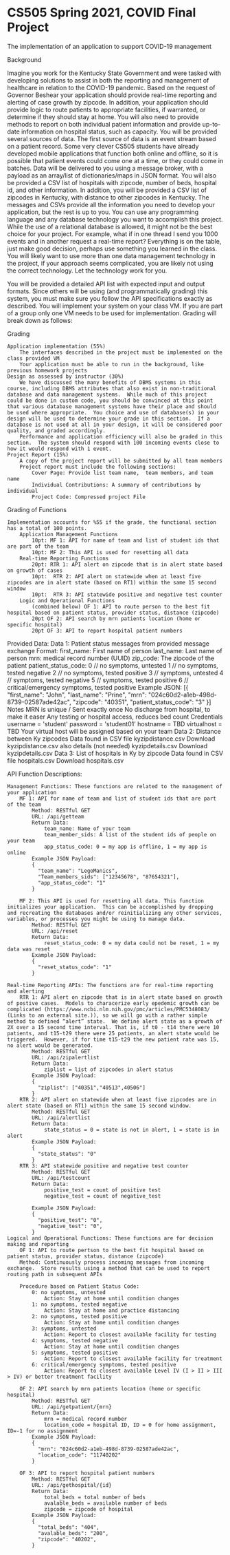 # CS505 Spring 2021, COVID Final Project

The implementation of an application to support COVID-19 management

Background

Imagine you work for the Kentucky State Government and were tasked with developing solutions to assist in both the reporting and management of healthcare in relation to the COVID-19 pandemic.  Based on the request of Governor Beshear your application should provide real-time reporting and alerting of case growth by zipcode. In addition, your application should provide logic to route patients to appropriate facilities, if warranted, or determine if they should stay at home.  You will also need to provide methods to report on both individual patient information and provide up-to-date information on hospital status, such as capacity.
You will be provided several sources of data.  The first source of data is an event stream based on a patient record.  Some very clever CS505 students have already developed mobile applications that function both online and offline, so it is possible that patient events could come one at a time, or they could come in batches.  Data will be delivered to you using a message broker, with a payload as an array/list of dictionaries/maps in JSON format. You will also be provided a CSV list of hospitals with zipcode, number of beds, hospital id, and other information. In addition, you will be provided a CSV list of zipcodes in Kentucky, with distance to other zipcodes in Kentucky.  The messages and CSVs provide all the information you need to develop your application, but the rest is up to you.
You can use any programming language and any database technology you want to accomplish this project.  While the use of a relational database is allowed, it might not be the best choice for your project.  For example, what if in one thread I send you 1000 events and in another request a real-time report?  Everything is on the table, just make good decision, perhaps use something you learned in the class.  You will likely want to use more than one data management technology in the project, if your approach seems complicated, you are likely not using the correct technology.  Let the technology work for you.

You will be provided a detailed API list with expected input and output formats.  Since others will be using (and programmatically grading) this system, you must make sure you follow the API specifications exactly as described.  You will implement your system on your class VM. If you are part of a group only one VM needs to be used for implementation.  Grading will break down as follows:

Grading

    Application implementation (55%)
        The interfaces described in the project must be implemented on the class provided VM
        Your application must be able to run in the background, like previous homework projects
    Design as assessed by instructor (30%)
        We have discussed the many benefits of DBMS systems in this course, including DBMS attributes that also exist in non-traditional database and data management systems.  While much of this project could be done in custom code, you should be convinced at this point that various database management systems have their place and should be used where appropriate.  You choice and use of database(s) in your design will be used to determine your grade in this section.  If a database is not used at all in your design, it will be considered poor quality, and graded accordingly.
        Performance and application efficiency will also be graded in this section.  The system should respond with 100 incoming events close to how it would respond with 1 event.   
    Project Report (15%)
        A copy of the project report will be submitted by all team members
        Project report must include the following sections:
            Cover Page: Provide list team name,  team members, and team name
            Individual Contributions: A summary of contributions by individual  
            Project Code: Compressed project File 

Grading of Functions

    Implementation accounts for %55 if the grade, the functional section has a total of 100 points.
        Application Management Functions
            10pt: MF 1: API for name of team and list of student ids that are part of the team
            10pt: MF 2: This API is used for resetting all data
        Real-time Reporting Functions
            20pt: RTR 1: API alert on zipcode that is in alert state based on growth of cases
            10pt:  RTR 2: API alert on statewide when at least five zipcodes are in alert state (based on RT1) within the same 15 second window
            10pt:  RTR 3: API statewide positive and negative test counter
        Logic and Operational Functions
            (combined below) OF 1: API to route person to the best fit hospital based on patient status, provider status, distance (zipcode)
            20pt OF 2: API search by mrn patients location (home or specific hospital)
            20pt OF 3: API to report hospital patient numbers

Provided Data:
    Data 1: Patient status messages from provided message exchange
        Format:
            first_name: First name of person
            last_name: Last name of person
            mrn: medical record number (UUID)
            zip_code: The zipcode of the patient
            patient_status_code:
                0 // no symptoms, untested
                1 // no symptoms, tested negative
                2 // no symptoms, tested positive
                3 // symptoms, untested
                4 // symptoms, tested negative
                5 // symptoms, tested positive
                6 // critical/emergency symptoms, tested positive
        Example JSON:
            [{
              "first_name": "John",
              "last_name": "Prine",
              "mrn": "024c60d2-a1eb-498d-8739-02587ade42ac",
              "zipcode": "40351",
              "patient_status_code": "3"
            }]
        Notes
            MRN is unique / Sent exactly once
            No discharge from hospital, to make it easer 
            Any testing or hospital access, reduces bed count
        Credentials
            username = 'student'
            password = 'student01'
            hostname = TBD
            virtualhost = TBD 
                Your virtual host will be assigned based on your team
    Data 2: Distance between Ky zipcodes
        Data found in CSV file kyzipdistance.csv Download kyzipdistance.csv also details (not needed) kyzipdetails.csv Download kyzipdetails.csv
    Data 3:  List of hospitals in Ky by zipcode
        Data found in CSV file hospitals.csv Download hospitals.csv

API Function Descriptions:

    Management Functions: These functions are related to the management of your application
        MF 1: API for name of team and list of student ids that are part of the team
            Method: RESTful GET
            URL: /api/getteam
            Return Data:
                team_name: Name of your team
                team_member_sids: A list of the student ids of people on your team
                app_status_code: 0 = my app is offline, 1 = my app is online
            Example JSON Payload:
            {
              "team_name": "LegoManics",
              "Team_members_sids": ["12345678", "87654321"],
              "app_status_code": "1"
            }

        MF 2: This API is used for resetting all data. This function initializes your application.  This can be accomplished by dropping and recreating the databases and/or reinitializing any other services, variables, or processes you might be using to manage data.
            Method: RESTful GET
            URL: /api/reset
            Return Data:
                reset_status_code: 0 = my data could not be reset, 1 = my data was reset
            Example JSON Payload:
            {
              "reset_status_code": "1"
            }

    Real-time Reporting APIs: The functions are for real-time reporting and alerting
        RTR 1: API alert on zipcode that is in alert state based on growth of postive cases.  Models to characerize early epedemic growth can be complicated (https://www.ncbi.nlm.nih.gov/pmc/articles/PMC5348083/ (Links to an external site.)), so we will go with a rather simple method to defined “alert” state.  We define alert state as a growth of 2X over a 15 second time interval. That is, if t0 - t14 there were 10 patients, and t15-t29 there were 25 patients, an alert state would be triggered.  However, if for time t15-t29 the new patient rate was 15, no alert would be generated.
            Method: RESTful GET
            URL: /api/zipalertlist
            Return Data:
                ziplist = list of zipcodes in alert status
            Example JSON Payload:
            {
              "ziplist": ["40351","40513",40506"]
            }
        RTR 2: API alert on statewide when at least five zipcodes are in alert state (based on RT1) within the same 15 second window.
            Method: RESTful GET
            URL: /api/alertlist
            Return Data:
                state_status = 0 = state is not in alert, 1 = state is in alert
            Example JSON Payload:
            {
              "state_status": "0"
            }
        RTR 3: API statewide positive and negative test counter
            Method: RESTful GET
            URL: /api/testcount
            Return Data:
                positive_test = count of positive test
                negative_test = count of negative_test

            Example JSON Payload:
            {
              "positive_test": "0",
              "negative_test": "0",
            }
    Logical and Operational Functions: These functions are for decision making and reporting
        OF 1: API to route pertson to the best fit hospital based on patient status, provider status, distance (zipcode)
        Method: Continuously process incoming messages from incoming exchange.  Store results using a method that can be used to report routing path in subsequent APIs

        Procedure based on Patient Status Code:
            0: no symptoms, untested
                Action: Stay at home until condition changes
            1: no symptoms, tested negative
                Action: Stay at home and practice distancing
            2: no symptoms, tested positive
                Action: Stay at home until condition changes
            3: symptoms, untested
                Action: Report to closest available facility for testing
            4: symptoms, tested negative
                Action: Stay at home until condition changes
            5: symptoms, tested positive
                Action: Report to closest available facility for treatment
            6: critical/emergency symptoms, tested positive
                Action: Report to closest available Level IV (I > II > III > IV) or better treatment facility

        OF 2: API search by mrn patients location (home or specific hospital)
            Method: RESTful GET
            URL: /api/getpatient/{mrn}
            Return Data:
                mrn = medical record number
                location_code = hospital ID, ID = 0 for home assignment, ID=-1 for no assignment
            Example JSON Payload:
            {
              "mrn": "024c60d2-a1eb-498d-8739-02587ade42ac",
              "location_code": "11740202"
            }

        OF 3: API to report hospital patient numbers
            Method: RESTful GET
            URL: /api/gethospital/{id}
            Return Data:
                total_beds = total number of beds
                avalable_beds = available number of beds
                zipcode = zipcode of hospital
            Example JSON Payload:
            {
              "total_beds": "404",
              "avalable_beds": "200",
              "zipcode": "40202",
            }
